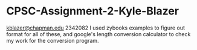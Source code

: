 # CPSC-Assignment-2-Kyle-Blazer
kblazer@chapman.edu
2342082
I used zybooks examples to figure out format for all of these, and google's length conversion calculator to check my work for the conversion program.

